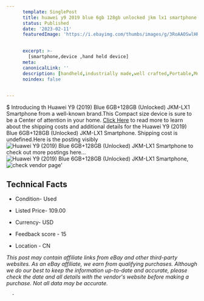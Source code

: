```yaml
---
      template: SinglePost
      title: huawei y9 2019 blue 6gb 128gb unlocked jkm lx1 smartphone
      status: Published
      date: '2023-02-11'
      featuredImage: 'https://i.ebayimg.com/thumbs/images/g/3RoAAOSwlHRitZX3/s-l225.jpg'
       

      excerpt: >-
        [smartphone,device ,hand held device]
      meta:
      canonicalLink: ''
      description: [handheld,industrially made,well crafted,Portable,Mobile,Compact,Convenient,Lightweight,Maneuverable,Man-portable,Miniature,Carriable,Hand-held,Light,Holdable,Transportable,Mobile device,Pocket-sized,On-the-go,Wireless,Cordless,Compact size,Convenient size, smartphone,device ,hand held device]
      noindex: false
      

---
```

$
      Introducing th Huawei Y9 (2019)  Blue 6GB+128GB (Unlocked) JKM-LX1 Smartphone from a well-known brand.This Compact size device  is sure to be a Center of attention  in your home. [Click Here](https://www.ebay.com/itm/403750605748?hash=item5e016953b4%3Ag%3A3RoAAOSwlHRitZX3&mkevt=1&mkcid=1&mkrid=711-53200-19255-0&campid=%253CePNCampaignId%253E&customid=%253CreferenceId%253E&toolid=10049) to read more to learn about the shipping costs and additional details for the Huawei Y9 (2019)  Blue 6GB+128GB (Unlocked) JKM-LX1 Smartphone. Shipping cost is undefined.Here is the posting visibly ![Huawei Y9 (2019)  Blue 6GB+128GB (Unlocked) JKM-LX1 Smartphone](https://i.ebayimg.com/thumbs/images/g/3RoAAOSwlHRitZX3/s-l225.jpg) to check out more postings here... ![Huawei Y9 (2019)  Blue 6GB+128GB (Unlocked) JKM-LX1 Smartphone](https://i.ebayimg.com/images/g/3RoAAOSwlHRitZX3/s-l1200.jpg), ![check vendor page](https://origin-galleryplus.ebayimg.com/ws/web/403750605748_2_0_1/225x225.jpg,https://origin-galleryplus.ebayimg.com/ws/web/403750605748_3_0_1/225x225.jpg,https://origin-galleryplus.ebayimg.com/ws/web/403750605748_4_0_1/225x225.jpg,https://origin-galleryplus.ebayimg.com/ws/web/403750605748_5_0_1/225x225.jpg,https://origin-galleryplus.ebayimg.com/ws/web/403750605748_6_0_1/225x225.jpg,https://origin-galleryplus.ebayimg.com/ws/web/403750605748_7_0_1/225x225.jpg,https://origin-galleryplus.ebayimg.com/ws/web/403750605748_8_0_1/225x225.jpg)'

      

 ## Technical Facts 



     
      

 - Condition- Used 


      

 - Listed Price- 109.00 


      

 - Currency- USD 


      

 - Feedback score - 15 


      

 - Location - CN 


      
      

 *_This post may contain affiliate links from eBay and other third-party websites. As an eBay affiliate, we earn from qualifying purchases. Although we do our best to keep the information up-to-date and accurate, please check the date and all details with the vendor's website before making a purchase. Not all data may be accurate._*




      -
